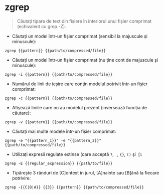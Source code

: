 # zgrep

> Căutați tipare de text din fișiere în interiorul unui fișier comprimat (echivalent cu grep -Z).

- Căutați un model într-un fișier comprimat (sensibil la majuscule și minuscule):

`zgrep {{pattern}} {{path/to/compressed/file}}`

- Căutați un model într-un fișier comprimat (nu ține cont de majuscule și minuscule):

`zgrep -i {{pattern}} {{path/to/compressed/file}}`

- Numărul de linii de ieșire care conțin modelul potrivit într-un fișier comprimat:

`zgrep -c {{pattern}} {{path/to/compressed/file}}`

- Afișează liniile care nu au modelul prezent (inversează funcția de căutare):

`zgrep -v {{pattern}} {{path/to/compressed/file}}`

- Căutați mai multe modele într-un fișier comprimat:

`zgrep -e "{{pattern_1}}" -e "{{pattern_2}}" {{path/to/compressed/file}}`

- Utilizați expresii regulate extinse (care acceptă `?`, ` `, `{}`, `()` și `|`):

`zgrep -E {{regular_expression}} {{path/to/file}}`

- Tipărește 3 rânduri de [C]ontext în jurul, [A]nainte sau [B]ână la fiecare potrivire:

`zgrep -{{C|B|A}} {{3}} {{pattern}} {{path/to/compressed/file}}`
